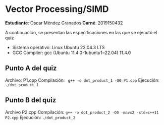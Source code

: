 # Vector Processing/SIMD
**Estudiante**: Oscar Méndez Granados
**Carné**: 2019150432

A continuación, se presentan las especificaciones en las que se ejecutó el quiz
-   Sistema operativo: Linux Ubuntu 22.04.3 LTS
-   GCC Compiler: gcc (Ubuntu 11.4.0-1ubuntu1~22.04) 11.4.0

## Punto A del quiz
Archivo: P1.cpp
Compilación: ` g++ -o dot_product_1 -O0 P1.cpp`
Ejecución: `./dot_product_1`


## Punto B del quiz

Archivo P2.cpp
Compilación: `g++ -o dot_product_2 -O0 -mavx2 -std=c++11 P2.cpp`
Ejecución: `./dot_product_2`